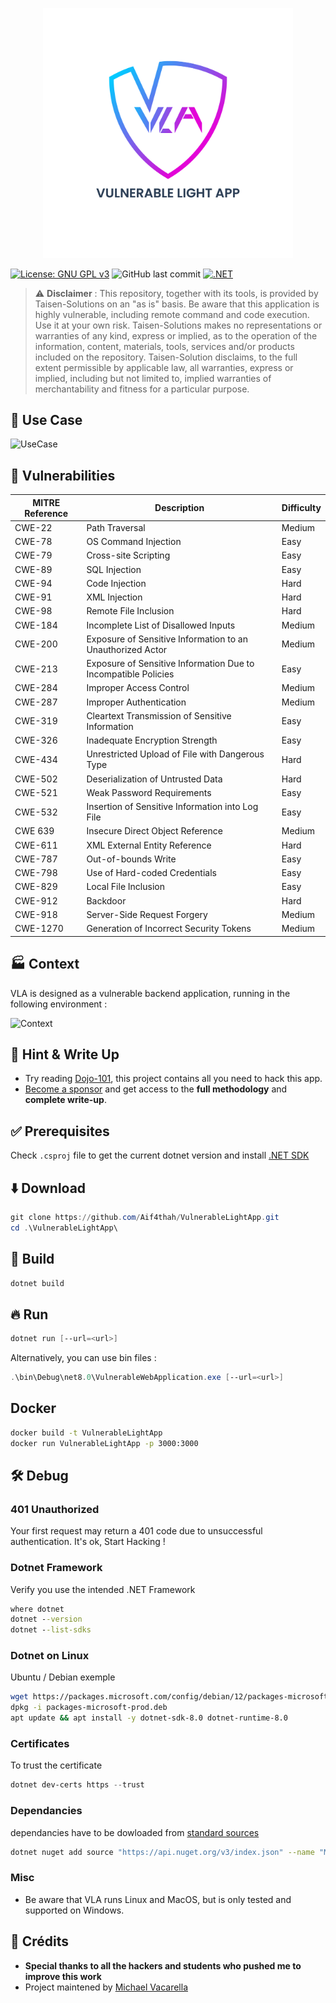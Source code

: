 <p align="center">
    <img src="./LogoVLA.png" alt="Dojo-101" style="width: 400px;" />
</p>

[![License: GNU GPL v3](https://img.shields.io/badge/License-GPLv3-blue.svg)](https://www.gnu.org/licenses/gpl-3.0)
![GitHub last commit](https://img.shields.io/github/last-commit/Aif4thah/VulnerableLightApp)
[![.NET](https://github.com/Aif4thah/VulnerableLightApp/actions/workflows/dotnet.yml/badge.svg)](https://github.com/Aif4thah/VulnerableLightApp/actions/workflows/dotnet.yml)


> ⚠️ **Disclaimer** : This repository, together with its tools, is provided by Taisen-Solutions on an "as is" basis. Be aware that this application is highly vulnerable, including remote command and code execution. Use it at your own risk. Taisen-Solutions makes no representations or warranties of any kind, express or implied, as to the operation of the information, content, materials, tools, services and/or products included on the repository. Taisen-Solution disclaims, to the full extent permissible by applicable law, all warranties, express or implied, including but not limited to, implied warranties of merchantability and fitness for a particular purpose.


## 🎱 Use Case

![UseCase](./VLAusecase.drawio.png)


## 🐞 Vulnerabilities

| MITRE Reference | Description | Difficulty |
|----|---|----|
| CWE-22 | Path Traversal | Medium |
| CWE-78 | OS Command Injection | Easy |
| CWE-79 | Cross-site Scripting | Easy  |
| CWE-89 | SQL Injection | Easy |
| CWE-94 | Code Injection| Hard |
| CWE-91 | XML Injection | Hard | 
| CWE-98 | Remote File Inclusion | Hard |
| CWE-184 | Incomplete List of Disallowed Inputs | Medium |
| CWE-200 | Exposure of Sensitive Information to an Unauthorized Actor | Medium |
| CWE-213 | Exposure of Sensitive Information Due to Incompatible Policies | Easy |
| CWE-284 | Improper Access Control | Medium |
| CWE-287 | Improper Authentication | Medium |
| CWE-319 | Cleartext Transmission of Sensitive Information | Easy |
| CWE-326 | Inadequate Encryption Strength | Easy |
| CWE-434 | Unrestricted Upload of File with Dangerous Type | Hard |
| CWE-502 | Deserialization of Untrusted Data | Hard |
| CWE-521 | Weak Password Requirements | Easy |
| CWE-532 | Insertion of Sensitive Information into Log File | Easy |
| CWE 639 | Insecure Direct Object Reference | Medium |
| CWE-611 | XML External Entity Reference | Hard |
| CWE-787 | Out-of-bounds Write | Easy |
| CWE-798 | Use of Hard-coded Credentials | Easy |
| CWE-829 | Local File Inclusion | Easy |
| CWE-912 | Backdoor | Hard |
| CWE-918 | Server-Side Request Forgery | Medium |
| CWE-1270 | Generation of Incorrect Security Tokens | Medium |


## 🏭 Context

VLA is designed as a vulnerable backend application, running in the following environment : 

![Context](./Context.png)


## 🔑 Hint & Write Up

* Try reading [Dojo-101](https://github.com/Aif4thah/Dojo-101), this project contains all you need to hack this app.
* [Become a sponsor](https://github.com/sponsors/Aif4thah?frequency=recurring&sponsor=Aif4thah) and get access to the **full methodology** and **complete write-up**.


## ✅ Prerequisites

Check `.csproj` file to get the current dotnet version and install [.NET SDK](https://dotnet.microsoft.com/en-us/download)


## ⬇️ Download

```PowerShell
git clone https://github.com/Aif4thah/VulnerableLightApp.git
cd .\VulnerableLightApp\
```


## 🔧 Build

```PowerShell
dotnet build
```


## 🔥 Run


```PowerShell
dotnet run [--url=<url>]
```

Alternatively, you can use bin files :

```PowerShell
.\bin\Debug\net8.0\VulnerableWebApplication.exe [--url=<url>]
```


## Docker

```bash
docker build -t VulnerableLightApp
docker run VulnerableLightApp -p 3000:3000
```



## 🛠️ Debug 

### 401 Unauthorized 

Your first request may return a 401 code due to unsuccessful authentication. It's ok, Start Hacking !

### Dotnet Framework

Verify you use the intended .NET Framework

```cmd
where dotnet
dotnet --version
dotnet --list-sdks
```

### Dotnet on Linux 

Ubuntu / Debian exemple

```bash
wget https://packages.microsoft.com/config/debian/12/packages-microsoft-prod.deb -O packages-microsoft-prod.deb
dpkg -i packages-microsoft-prod.deb
apt update && apt install -y dotnet-sdk-8.0 dotnet-runtime-8.0
```


### Certificates

To trust the certificate

```PowerShell
dotnet dev-certs https --trust
```


### Dependancies

dependancies have to be dowloaded from [standard sources](https://go.microsoft.com/fwlink/?linkid=848054)

```sh
dotnet nuget add source "https://api.nuget.org/v3/index.json" --name "Microsoft"
```

### Misc

* Be aware that VLA runs Linux and MacOS, but is only tested and supported on Windows.

## 💜 Crédits

* **Special thanks to all the hackers and students who pushed me to improve this work**
* Project maintened by [Michael Vacarella](https://github.com/Aif4thah)
